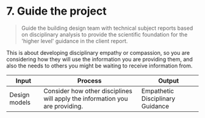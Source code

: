 # 7. Guide the project
> Guide the building design team with technical subject reports based on disciplinary analysis to provide the scientific foundation for the 'higher level' guidance in the client report.

This  is about developing disciplinary empathy or compassion, so you are considering how they will use the information you are providing them, and also the needs to others you might be waiting to receive information from.

| Input | Process | Output |
|-------|---------|--------|
| Design models   | Consider how other disciplines will apply the information you are providing.      | Empathetic Disciplinary Guidance     |



